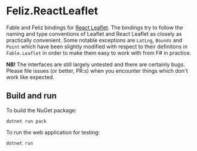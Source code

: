 # Feliz.ReactLeaflet

Fable and Feliz bindings for [React Leaflet](https://react-leaflet.js.org). The bindings try to follow the naming and type conventions of Leaflet and  React Leaflet as closely as practically convenient. Some notable exceptions are `LatLng`, `Bounds` and `Point` which have been slightly modified with respect to their definitons in `Fable.Leaflet` in order to make them easy to work with from F# in practice.

**NB!** The interfaces are still largely untested and there are certainly bugs. Please file issues (or better, PR:s) when you encounter things which don't work like expected.

## Build and run

To build the NuGet package:

```dotnet run pack```

To run the web application for testing:

```dotnet run```
